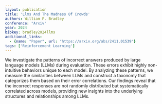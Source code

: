 ```yaml
---
layout: publication
title: 'Llms And The Madness Of Crowds'
authors: William F. Bradley
conference: "Arxiv"
year: 2024
bibkey: bradley2024llms
additional_links:
  - {name: "Paper", url: "https://arxiv.org/abs/2411.01539"}
tags: ['Reinforcement Learning']
---
```

We investigate the patterns of incorrect answers produced by large language
models (LLMs) during evaluation. These errors exhibit highly non-intuitive
behaviors unique to each model. By analyzing these patterns, we measure the
similarities between LLMs and construct a taxonomy that categorizes them based
on their error correlations. Our findings reveal that the incorrect responses
are not randomly distributed but systematically correlated across models,
providing new insights into the underlying structures and relationships among
LLMs.
